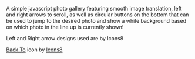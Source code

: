 A simple javascript photo gallery featuring smooth image translation, left and right arrows to scroll, as well as circular buttons on the bottom that
can be used to jump to the desired photo and show a white background based on which photo in the line up is currently shown!




Left and Right arrow designs used are by Icons8

<a target="_blank" href="https://icons8.com/icon/K7t3eZMUDBlH/back-to">Back To</a> icon by <a target="_blank" href="https://icons8.com">Icons8</a>

